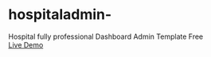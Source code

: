 # hospitaladmin-
Hospital fully professional Dashboard Admin Template Free<br>
[Live Demo
](https://therichpost.com/hospital-fully-professional-dashboard-admin-template-free/)
